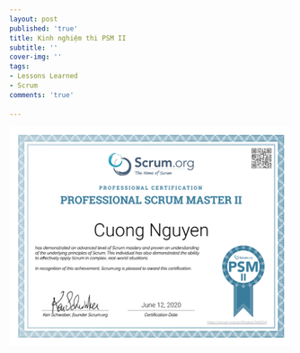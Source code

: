 ```yaml
---
layout: post
published: 'true'
title: Kinh nghiệm thi PSM II
subtitle: ''
cover-img: ''
tags:
- Lessons Learned
- Scrum
comments: 'true'

---
```

![](/uploads/20200617-a066b356-db89-44a9-9f14-65a9bb56d37a.png)
